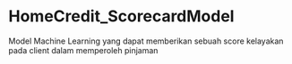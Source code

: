 # HomeCredit_ScorecardModel
Model Machine Learning yang dapat memberikan sebuah score kelayakan pada client dalam memperoleh pinjaman
